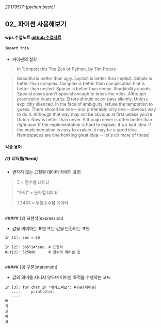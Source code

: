 ###### 20170517-[python basic]

## 02_ 파이썬 사용해보기

#### wps 수업노트 [github 수업자료][1]
[1]:https://github.com/Fastcampus-WPS-5th/Python/blob/master/02.%20%ED%8C%8C%EC%9D%B4%EC%8D%AC%20%EC%82%AC%EC%9A%A9%ED%95%B4%EB%B3%B4%EA%B8%B0.md


#### `import this`

- 파이썬의 철학 

>In [1]: import this
The Zen of Python, by Tim Peters

>Beautiful is better than ugly.
Explicit is better than implicit.
Simple is better than complex.
Complex is better than complicated.
Flat is better than nested.
Sparse is better than dense.
Readability counts.
Special cases aren't special enough to break the rules.
Although practicality beats purity.
Errors should never pass silently.
Unless explicitly silenced.
In the face of ambiguity, refuse the temptation to guess.
There should be one-- and preferably only one --obvious way to do it.
Although that way may not be obvious at first unless you're Dutch.
Now is better than never.
Although never is often better than *right* now.
If the implementation is hard to explain, it's a bad idea.
If the implementation is easy to explain, it may be a good idea.
Namespaces are one honking great idea -- let's do more of those!

#### 각종 용어

##### (1) 리터럴(literal)

- 변하지 않는 고정된 데이터 자체의 표현

> 5 = 정수형 데이터
> 
> "하이" = 문자열 데이터
> 
> 1.3483 = 부동소수점 데이터

<br>
##### (2) 표현식(expression)

- 값을 의미하는 표현 또는 값을 반환하는 표현

~~~
In [1]: sec = 60

In [2]: 365*24*sec. # 표현식
Out[2]: 525600      # 정수의 리터럴 값
~~~

<br>
##### (3) 구문(statement)

- 값의 의미를 지니지 않으며 어떠한 목적을 수행하는 코드

~~~
In [3]: for char in "배가고파요": #구문(제어문)
   ...:     print(char)
   ...:
배
가
고
파
요
~~~

